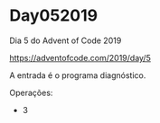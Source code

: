 # Day052019

Dia 5 do Advent of Code 2019

https://adventofcode.com/2019/day/5

A entrada é o programa diagnóstico.

Operações:
 - 3 
